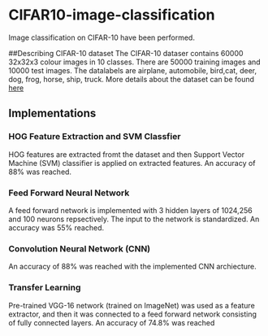 # CIFAR10-image-classification
Image classification on CIFAR-10 have been performed.

##Describing CIFAR-10 dataset
The CIFAR-10 dataser contains 60000 32x32x3 colour images in 10 classes. There are 50000 training images and 10000 test images. The datalabels are airplane, automobile, bird,cat, deer, dog, frog, horse, ship, truck. More details about the dataset can be found [here](https://www.cs.toronto.edu/~kriz/cifar.html)

## Implementations
### HOG Feature Extraction and SVM Classfier
HOG features are extracted fromt the dataset and then Support Vector Machine (SVM) classifier is applied on extracted features. An accuracy of 88% was reached.

### Feed Forward Neural Network
A feed forward network is implemented with 3 hidden layers of 1024,256 and 100 neurons repsectively. The input to the network is standardized. An accuracy was 55% reached.

### Convolution Neural Network (CNN)
An accuracy of 88%  was reached with the implemented CNN archiecture.

### Transfer Learning
Pre-trained VGG-16 network (trained on ImageNet) was used as a feature extractor, and then it was connected to a feed forward network consisting of fully connected layers. An accuracy of 74.8% was reached

 
